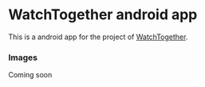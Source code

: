 # WatchTogether android app

This is a android app for the project of [WatchTogether](https://github.com/abdelfetah18/watch-together).

### Images

Coming soon

